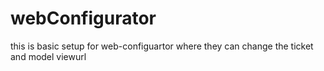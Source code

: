# webConfigurator
this is basic setup for web-configuartor where they can change the ticket and model viewurl 

